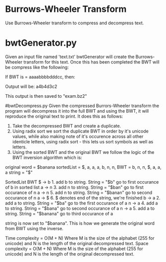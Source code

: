 # Burrows-Wheeler Transform
Use Burrows-Wheeler transform to compress and decompress text.

# bwtGenerator.py
Given an input file named 'text.txt' bwtGenerator will create the Burrows-Wheeler transform for this text. Once this has been completed the BWT will be compress like the following:

If BWT is = aaaabbbbdddcc, then:

Output will be: a4b4d3c2

This output is then saved to "exam.bz2"

#bwtDecompress.py
Given the compressed Burrors-Wheeler transform the program will decompress it into the full BWT and using the BWT, it will reproduce the original text to print. It does this as follows:
1. Take the decompressed BWT and create a duplicate.
2. Using radix sort we sort the duplicate BWT in order by it's unicode values, while also making note of it's occurence across all other identicle letters, using radix sort - this lets us sort symbols as well as letters.
3. Using the sorted BWT and the original BWT we follow the logic of the BWT inversion algorithm which is:

original word = $banana
sortedList = $, a, a, a, b, n, n,
BWT = b, n, n, $, a, a, a
string = "$"

SortedList    BWT
$      ->       b 1. add b to string. String = "$b" go to first occurance of b in sorted list
a      ->       n 3. add n to string. String = "$ban" go to first occurance of n
a      ->       n 5. add n to string. String = "$banan" go to second occurance of n
a      ->       $ 6. $ denotes end of the string, we're finished
b      ->       a 2. add a to string. String = "$ba" go to the first occurance of a
n      ->       a 4. add a to string. String = "$bana" go to second occurance of a
n      ->       a 5. add a to string. String = "$banana" go to third occurance of a

string is now set to "$banana". This is how we generate the original word from BWT using the inverse.

Time complexity = O(M + N) Where M is the size of the alphabet (255 for unicode) and N is the length of the original decompressed text.
Space complexity = O(M + N) Where M is the size of the alphabet (255 for unicode) and N is the length of the original decompressed text.
